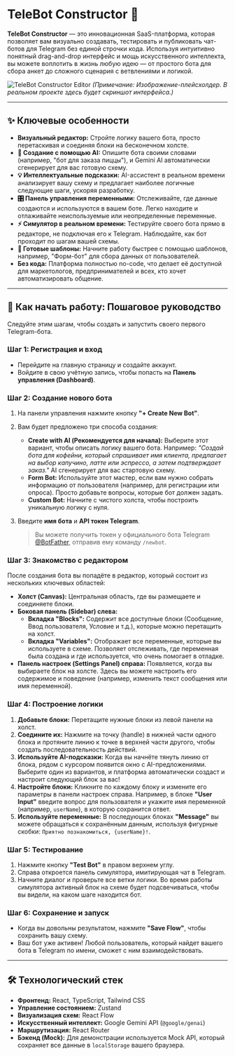 # TeleBot Constructor 🚀

**TeleBot Constructor** — это инновационная SaaS-платформа, которая позволяет вам визуально создавать, тестировать и публиковать чат-ботов для Telegram без единой строчки кода. Используя интуитивно понятный drag-and-drop интерфейс и мощь искусственного интеллекта, вы можете воплотить в жизнь любую идею — от простого бота для сбора анкет до сложного сценария с ветвлениями и логикой.

![TeleBot Constructor Editor](https://i.imgur.com/example.png) *(Примечание: Изображение-плейсхолдер. В реальном проекте здесь будет скриншот интерфейса.)*

---

## ✨ Ключевые особенности

-   **Визуальный редактор:** Стройте логику вашего бота, просто перетаскивая и соединяя блоки на бесконечном холсте.
-   **🤖 Создание с помощью AI:** Опишите бота своими словами (например, "бот для заказа пиццы"), и Gemini AI автоматически сгенерирует для вас готовую схему.
-   **💡 Интеллектуальные подсказки:** AI-ассистент в реальном времени анализирует вашу схему и предлагает наиболее логичные следующие шаги, ускоряя разработку.
-   **🎛️ Панель управления переменными:** Отслеживайте, где данные создаются и используются в вашем боте. Легко находите и отлаживайте неиспользуемые или неопределенные переменные.
-   **⚡ Симулятор в реальном времени:** Тестируйте своего бота прямо в редакторе, не подключая его к Telegram. Наблюдайте, как бот проходит по шагам вашей схемы.
-   **🧱 Готовые шаблоны:** Начните работу быстрее с помощью шаблонов, например, "Форм-бот" для сбора данных от пользователей.
-   **Без кода:** Платформа полностью no-code, что делает её доступной для маркетологов, предпринимателей и всех, кто хочет автоматизировать общение.

---

## 🚀 Как начать работу: Пошаговое руководство

Следуйте этим шагам, чтобы создать и запустить своего первого Telegram-бота.

### Шаг 1: Регистрация и вход

-   Перейдите на главную страницу и создайте аккаунт.
-   Войдите в свою учётную запись, чтобы попасть на **Панель управления (Dashboard)**.

### Шаг 2: Создание нового бота

1.  На панели управления нажмите кнопку **"+ Create New Bot"**.
2.  Вам будет предложено три способа создания:

    *   **Create with AI (Рекомендуется для начала):** Выберите этот вариант, чтобы описать логику вашего бота. Например: *"Создай бота для кофейни, который спрашивает имя клиента, предлагает на выбор капучино, латте или эспрессо, а затем подтверждает заказ."* AI сгенерирует для вас стартовую схему.
    *   **Form Bot:** Используйте этот мастер, если вам нужно собрать информацию от пользователя (например, для регистрации или опроса). Просто добавьте вопросы, которые бот должен задать.
    *   **Custom Bot:** Начните с чистого холста, чтобы построить уникальную логику с нуля.

3.  Введите **имя бота** и **API токен Telegram**.
    > Вы можете получить токен у официального бота Telegram [@BotFather](https://t.me/BotFather), отправив ему команду `/newbot`.

### Шаг 3: Знакомство с редактором

После создания бота вы попадёте в редактор, который состоит из нескольких ключевых областей:

-   **Холст (Canvas):** Центральная область, где вы размещаете и соединяете блоки.
-   **Боковая панель (Sidebar) слева:**
    *   **Вкладка "Blocks":** Содержит все доступные блоки (Сообщение, Ввод пользователя, Условие и т.д.), которые можно перетащить на холст.
    *   **Вкладка "Variables":** Отображает все переменные, которые вы используете в схеме. Позволяет отслеживать, где переменная была создана и где используется, что очень помогает в отладке.
-   **Панель настроек (Settings Panel) справа:** Появляется, когда вы выбираете блок на холсте. Здесь вы можете настроить его содержимое и поведение (например, изменить текст сообщения или имя переменной).

### Шаг 4: Построение логики

1.  **Добавьте блоки:** Перетащите нужные блоки из левой панели на холст.
2.  **Соедините их:** Нажмите на точку (handle) в нижней части одного блока и протяните линию к точке в верхней части другого, чтобы создать последовательность действий.
3.  **Используйте AI-подсказки:** Когда вы начнёте тянуть линию от блока, рядом с курсором появится окно с AI-предложениями. Выберите один из вариантов, и платформа автоматически создаст и настроит следующий блок за вас!
4.  **Настройте блоки:** Кликните по каждому блоку и измените его параметры в панели настроек справа. Например, в блоке **"User Input"** введите вопрос для пользователя и укажите имя переменной (например, `userName`), в которую сохранится ответ.
5.  **Используйте переменные:** В последующих блоках **"Message"** вы можете обращаться к сохранённым данным, используя фигурные скобки: `Приятно познакомиться, {userName}!`.

### Шаг 5: Тестирование

1.  Нажмите кнопку **"Test Bot"** в правом верхнем углу.
2.  Справа откроется панель симулятора, имитирующая чат в Telegram.
3.  Начните диалог и проверьте все ветки логики. Во время работы симулятора активный блок на схеме будет подсвечиваться, чтобы вы видели, на каком шаге находится бот.

### Шаг 6: Сохранение и запуск

-   Когда вы довольны результатом, нажмите **"Save Flow"**, чтобы сохранить вашу схему.
-   Ваш бот уже активен! Любой пользователь, который найдет вашего бота в Telegram по имени, сможет с ним взаимодействовать.

---

## 🛠️ Технологический стек

-   **Фронтенд:** React, TypeScript, Tailwind CSS
-   **Управление состоянием:** Zustand
-   **Визуализация схем:** React Flow
-   **Искусственный интеллект:** Google Gemini API (`@google/genai`)
-   **Маршрутизация:** React Router
-   **Бэкенд (Mock):** Для демонстрации используется Mock API, который сохраняет все данные в `localStorage` вашего браузера.
